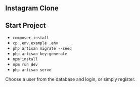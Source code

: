 ## Instagram Clone 

## Start Project

-   `composer install `
-   `cp .env.example .env `
-   `php artisan migrate --seed`
-   `php artisan key:generate`
-   `npm install`
-   `npm run dev`
-   `php artisan serve`

Choose a user from the database and login, or simply register.
